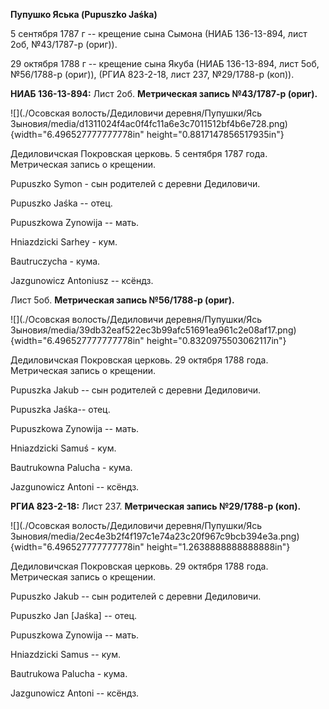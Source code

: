 **Пупушко Яська (Pupuszko Jaśka)**

5 сентября 1787 г -- крещение сына Сымона (НИАБ 136-13-894, лист 2об,
№43/1787-р (ориг)).

29 октября 1788 г -- крещение сына Якуба (НИАБ 136-13-894, лист 5об,
№56/1788-р (ориг)), (РГИА 823-2-18, лист 237, №29/1788-р (коп)).

**НИАБ 136-13-894:** Лист 2об. **Метрическая запись №43/1787-р (ориг).**

![](./Осовская волость/Дедиловичи деревня/Пупушки/Ясь Зыновия/media/d1311024f4ac0f4fc11a6e3c7011512bf4b6e728.png){width="6.496527777777778in"
height="0.8817147856517935in"}

Дедиловичская Покровская церковь. 5 сентября 1787 года. Метрическая
запись о крещении.

Pupuszko Symon - сын родителей с деревни Дедиловичи.

Pupuszko Jaśka -- отец.

Pupuszkowa Zynowija -- мать.

Hniazdzicki Sarhey - кум.

Bautruczycha - кума.

Jazgunowicz Antoniusz -- ксёндз.

Лист 5об. **Метрическая запись №56/1788-р (ориг).**

![](./Осовская волость/Дедиловичи деревня/Пупушки/Ясь Зыновия/media/39db32eaf522ec3b99afc51691ea961c2e08af17.png){width="6.496527777777778in"
height="0.8320975503062117in"}

Дедиловичская Покровская церковь. 29 октября 1788 года. Метрическая
запись о крещении.

Pupuszka Jakub -- сын родителей с деревни Дедиловичи.

Pupuszka Jaśka-- отец.

Pupuszkowa Zynowija -- мать.

Hniazdzicki Samuś - кум.

Bautrukowna Palucha - кума.

Jazgunowicz Antoni -- ксёндз.

**РГИА 823-2-18:** Лист 237. **Метрическая запись №29/1788-р (коп).**

![](./Осовская волость/Дедиловичи деревня/Пупушки/Ясь Зыновия/media/2ec4e3b2f4f197c1e74a23c20f967c9bcb394e3a.png){width="6.496527777777778in"
height="1.2638888888888888in"}

Дедиловичская Покровская церковь. 29 октября 1788 года. Метрическая
запись о крещении.

Pupuszko Jakub -- сын родителей с деревни Дедиловичи.

Pupuszko Jan \[Jaśka\] -- отец.

Pupuszkowa Zynowija -- мать.

Hniazdzicki Samus -- кум.

Bautrukowa Palucha - кума.

Jazgunowicz Antoni -- ксёндз.
